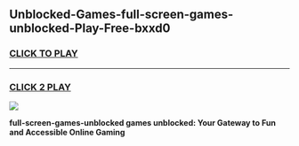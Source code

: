 
## Unblocked-Games-full-screen-games-unblocked-Play-Free-bxxd0
<h3>
<a href="https://premium76.site?title=full-screen-games-unblocked&ref=12A">CLICK TO PLAY</a></h3>
<hr>

<h3>
<a href="https://premium76.site?title=full-screen-games-unblocked&ref=12A">CLICK 2 PLAY</a>
  
</h3>

<a href="https://premium76.site?title=full-screen-games-unblocked&ref=12A"><img src="https://clearcache.store/games.png"></a>


**full-screen-games-unblocked games unblocked: Your Gateway to Fun and Accessible Online Gaming**
